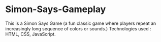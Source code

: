 # Simon-Says-Gameplay
This is a Simon Says Game (a fun classic game where players repeat an increasingly long sequence of colors or sounds.)
Technologies used : HTML, CSS, JavaScript.
